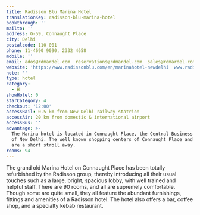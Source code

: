 ```yaml
---
title: Radisson Blu Marina Hotel
translationKey: radisson-blu-marina-hotel
bookthrough: ''
mailto: ''
address: G-59, Connaught Place
city: Delhi
postalcode: 110 001
phone: 11-4690 9090, 2332 4658
mobile: ''
email: ados@rdmardel.com  reservations@rdmardel.com  sales@rdmardel.com
website: 'https://www.radissonblu.com/en/marinahotel-newdelhi  www.radisonblu.com  '
note: ''
type: hotel
category:
  - H
showHotel: 0
starCategory: 4
checkout: '12:00'
accessRail: 0.5 km from New Delhi railway statrion
accessAir: 20 km from domestic & international airport
accessBus: ''
advantage: >-
  The Marina hotel is located in Connaught Place, the Central Business District
  of New Delhi. The well known shopping centers of Connaught Place and Janpath
  are a short stroll away. 
rooms: 94
---
```

The grand old Marina Hotel on Connaught Place has been totally refurbished by the Radisson group, thereby introducing all their usual touches such as a large, bright, spacious lobby, with well trained and helpful staff.     There are 90 rooms, and all are supremely comfortable. Though some are quite small, they all feature the abundant furnishings, fittings and amenities of a Radisson hotel.    The hotel also offers a bar, coffee shop, and a specialty kebab restaurant.